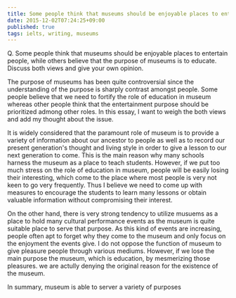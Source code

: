 ```yaml
---
title: Some people think that museums should be enjoyable places to entertain people, while others believe that the purpose of museums is to educate.
date: 2015-12-02T07:24:25+09:00
published: true
tags: ielts, writing, museums
---
```



Q. Some people think that museums should be enjoyable places to entertain people, while others believe that the purpose of museums is to educate.
Discuss both views and give your own opinion.

The purpose of museums has been quite controversial since the understanding of the purpose is sharply contrast amongst people. Some people believe that we need to fortify the role of education in museum whereas other people think that the entertainment purpose should be prioritized admong other roles. In this essay, I want to weigh the both views and add my thought about the issue.

It is widely considered that the paramount role of museum is to provide a variety of information about our ancestor to people as well as to record our present generation's thought and living style in order to give a lesson to our next generation to come. This is the main reason why many schools harness the museum as a place to teach students. However, if we put too much stress on the role of education in museum, people will be easily losing their interesting, which come to the place where most people is very not keen to go very frequently. Thus I believe we need to come up with measures to encourage the students to learn many lessons or obtain valuable information without compromising their interest.

On the other hand, there is very strong tendency to utilize musuems as a place to hold many cultural performance events as the museum is quite suitable place to serve that purpose. As this kind of events are increasing, people often apt to forget why they come to the museum and only focus on the enjoyment the events give. I do not oppose the function of museum to give pleasure people through various mediums. However, if we lose the main purpose the museum, which is education, by mesmerizing those pleasures. we are actully denying the original reason for the existence of the museum.

In summary, museum is able to server a variety of purposes
